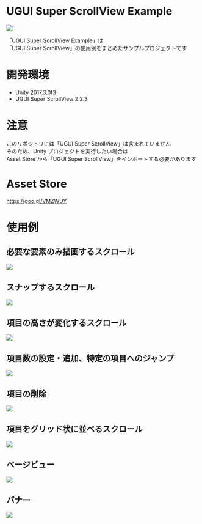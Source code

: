 # UGUI Super ScrollView Example

![](https://cdn-ak.f.st-hatena.com/images/fotolife/b/baba_s/20180309/20180309131028.png)

「UGUI Super ScrollView Example」は  
「UGUI Super ScrollView」の使用例をまとめたサンプルプロジェクトです  

# 開発環境

- Unity 2017.3.0f3
- UGUI Super ScrollView 2.2.3

# 注意

このリポジトリには「UGUI Super ScrollView」は含まれていません  
そのため、Unity プロジェクトを実行したい場合は  
Asset Store から「UGUI Super ScrollView」をインポートする必要があります  

# Asset Store

https://goo.gl/VMZWDY

# 使用例

## 必要な要素のみ描画するスクロール

![](https://cdn-ak.f.st-hatena.com/images/fotolife/b/baba_s/20180308/20180308213201.gif)

## スナップするスクロール

![](https://cdn-ak.f.st-hatena.com/images/fotolife/b/baba_s/20180308/20180308213745.gif)

## 項目の高さが変化するスクロール

![](https://cdn-ak.f.st-hatena.com/images/fotolife/b/baba_s/20180308/20180308220102.gif)

## 項目数の設定・追加、特定の項目へのジャンプ

![](https://cdn-ak.f.st-hatena.com/images/fotolife/b/baba_s/20180309/20180309112201.gif)

## 項目の削除

![](https://cdn-ak.f.st-hatena.com/images/fotolife/b/baba_s/20180309/20180309115103.gif)

## 項目をグリッド状に並べるスクロール

![](https://cdn-ak.f.st-hatena.com/images/fotolife/b/baba_s/20180309/20180309123707.gif)

## ページビュー

![](https://cdn-ak.f.st-hatena.com/images/fotolife/b/baba_s/20180310/20180310182307.gif)

## バナー

![](https://cdn-ak.f.st-hatena.com/images/fotolife/b/baba_s/20180310/20180310180148.gif)
